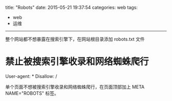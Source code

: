 title: "Robots"
date: 2015-05-21 19:37:54
categories: web 
tags:
  - web
  - 运维
---

整个网站都不想暴露在搜索引擎下，在网站根目录添加 robots.txt 文件

# 禁止被搜索引擎收录和网络蜘蛛爬行
User-agent: *
Disallow: /




单个页面不想被搜索引擎收录和网络蜘蛛爬行，在页面顶部加上 META NAME="ROBOTS" 标签。